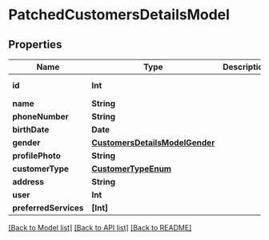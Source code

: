 # PatchedCustomersDetailsModel

## Properties
Name | Type | Description | Notes
------------ | ------------- | ------------- | -------------
**id** | **Int** |  | [optional] [readonly] 
**name** | **String** |  | [optional] 
**phoneNumber** | **String** |  | [optional] 
**birthDate** | **Date** |  | [optional] 
**gender** | [**CustomersDetailsModelGender**](CustomersDetailsModelGender.md) |  | [optional] 
**profilePhoto** | **String** |  | [optional] 
**customerType** | [**CustomerTypeEnum**](CustomerTypeEnum.md) |  | [optional] 
**address** | **String** |  | [optional] 
**user** | **Int** |  | [optional] 
**preferredServices** | **[Int]** |  | [optional] 

[[Back to Model list]](../README.md#documentation-for-models) [[Back to API list]](../README.md#documentation-for-api-endpoints) [[Back to README]](../README.md)


